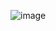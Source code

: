 ![image](https://github.com/atiq-shumon/seo_viral_search_keyword_page_rank_google_chrome_extention_produc_tools/assets/21005669/a36baac3-b960-4256-a0de-b7c9a729779e)
